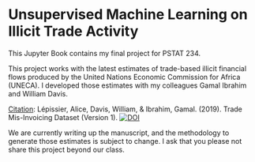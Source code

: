 Unsupervised Machine Learning on Illicit Trade Activity
============================

This Jupyter Book contains my final project for PSTAT 234.

This project works with the latest estimates of trade-based illicit financial flows produced by the United Nations Economic Commission for Africa (UNECA). I developed those estimates with my colleagues Gamal Ibrahim and William Davis.

<u>Citation</u>: Lépissier, Alice, Davis, William, & Ibrahim, Gamal. (2019). Trade Mis-Invoicing Dataset (Version 1). <a href="https://doi.org/10.5281/zenodo.3610558"><img src="https://zenodo.org/badge/DOI/10.5281/zenodo.3610558.svg" alt="DOI"></a>

We are currently writing up the manuscript, and the methodology to generate those estimates is subject to change. I ask that you please not share this project beyond our class.